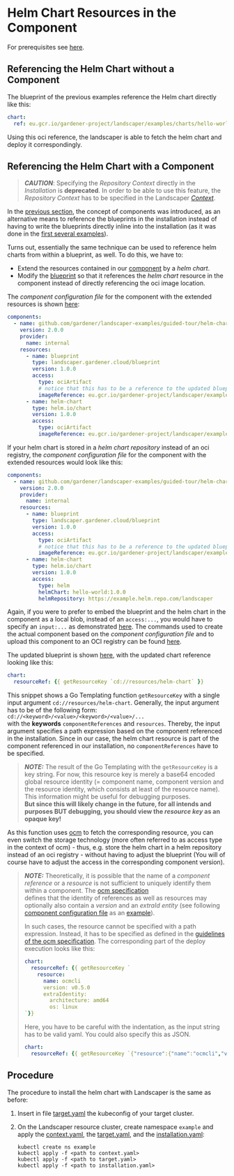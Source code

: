 # Helm Chart Resources in the Component

For prerequisites see [here](../../README.md#prerequisites-and-basic-definitions).

## Referencing the Helm Chart without a Component
The blueprint of the previous examples reference the Helm chart directly like this:

```yaml
chart:
  ref: eu.gcr.io/gardener-project/landscaper/examples/charts/hello-world:1.0.0
```

Using this oci reference, the landscaper is able to fetch the helm chart and deploy it correspondingly.

## Referencing the Helm Chart with a Component

>**_CAUTION_**: Specifying the *Repository Context* directly in the *Installation* is **deprecated**. In order to be able to
> use this feature, the *Repository Context* has to be specified in the Landscaper *[Context](../../../usage/Context.md)*. 

In the [previous section](../external-blueprint/README.md), the concept of components was introduced, as an alternative
means to reference the blueprints in the installation instead of having to write the blueprints directly inline into the
installation (as it was done in the [first several examples](../../hello-world/installation/installation.yaml)). 

Turns out, essentially the same technique can be used to reference helm charts from within a blueprint, as well. To do
this, we have to:
- Extend the resources contained in our [component](../external-blueprint/config-files/components.yaml) by a *helm 
chart*. 
- Modify the [blueprint](../external-blueprint/blueprint/blueprint.yaml) so that it references the *helm chart* resource in the component 
instead of directly referencing the oci image location.

The *component configuration file* for the component with the extended resources is shown [here](./config-files/components.yaml):

```yaml
components:
  - name: github.com/gardener/landscaper-examples/guided-tour/helm-chart-resource
    version: 2.0.0
    provider:
      name: internal
    resources:
      - name: blueprint
        type: landscaper.gardener.cloud/blueprint
        version: 1.0.0
        access:
          type: ociArtifact
          # notice that this has to be a reference to the updated blueprint
          imageReference: eu.gcr.io/gardener-project/landscaper/examples/blueprints/guided-tour/helm-chart-resource:1.0.0
      - name: helm-chart
        type: helm.io/chart
        version: 1.0.0
        access:
          type: ociArtifact
          imageReference: eu.gcr.io/gardener-project/landscaper/examples/charts/hello-world:1.0.0
```

If your helm chart is stored in a *helm chart repository* instead of an oci registry, the *component configuration file* 
for the component with the extended resources would look like this:

```yaml
components:
  - name: github.com/gardener/landscaper-examples/guided-tour/helm-chart-resource
    version: 2.0.0
    provider:
      name: internal
    resources:
      - name: blueprint
        type: landscaper.gardener.cloud/blueprint
        version: 1.0.0
        access:
          type: ociArtifact
          # notice that this has to be a reference to the updated blueprint
          imageReference: eu.gcr.io/gardener-project/landscaper/examples/blueprints/guided-tour/helm-chart-resource:1.0.0
      - name: helm-chart
        type: helm.io/chart
        version: 1.0.0
        access:
          type: helm
          helmChart: hello-world:1.0.0
          helmRepository: https://example.helm.repo.com/landscaper
```


Again, if you were to prefer to embed the blueprint and the helm chart in the component as a local blob, instead of an 
`access:...`, you would have to specify an `input:...` as demonstrated [here](./config-files/local-blob-components.yaml). 
The commands used to create the actual component based on the *component configuration file* and to upload this
component to an OCI registry can be found [here](./commands/component.sh).

The updated blueprint is shown [here](./blueprint/blueprint.yaml), with the updated chart reference looking like this:

```yaml
chart:
  resourceRef: {{ getResourceKey `cd://resources/helm-chart` }}
```

This snippet shows a Go Templating function `getResourceKey` with a single input argument `cd://resources/helm-chart`.
Generally, the input argument has to be of the following form:
`cd://<keyword>/<value>/<keyword>/<value>/...`  
with the **keywords** `componentReferences` and `resources`. Thereby, the input argument specifies a path expression
based on the component referenced in the installation. Since in our case, the helm chart resource is part of the
component referenced in our installation, no `componentReferences` have to be specified. 

> **_NOTE:_** The result of the Go Templating with the `getResourceKey` is a key string. For now, this resource key is 
> merely a base64 encoded global resource identity (= component name, component version and the resource identity, which 
> consists at least of the resource name). This information might be useful for debugging purposes.  
> **But since this will likely change in the future, for all intends and purposes BUT debugging, you should view the
> *resource key* as an opaque key!**

As this function uses [ocm](https://ocm.software/) to fetch the corresponding resource, you can even switch the
storage technology (more often referred to as access type in the context of ocm) - thus, e.g. store the helm chart in a
helm repository instead of an oci registry - without having to adjust the blueprint (You will of course have to adjust
the access in the corresponding component version).

>**_NOTE:_** 
> Theoretically, it is possible that the name of a *component reference* or a *resource* is not sufficient to uniquely
> identify them within a component. The [ocm specification](https://github.com/open-component-model/ocm-spec/blob/main/doc/01-model/03-elements-sub.md#identifiers)  
> defines that the identity of references as well as resources may optionally also contain a *version* and an 
> *extraId entity* (see following [component configuration file](https://ocm.software/docs/guides/getting-started-with-ocm/#all-in-one) 
> as an [example](./assets/components.yaml)).
> 
> In such cases, the resource cannot be specified with a path expression. Instead, it has to be specified as defined in 
> the [guidelines of the ocm specification](https://github.com/open-component-model/ocm-spec/blob/main/doc/05-guidelines/03-references.md).
> The corresponding part of the deploy execution looks like this:
> 
> ```yaml
> chart:
>   resourceRef: {{ getResourceKey `
>     resource:
>       name: ocmcli
>       version: v0.5.0
>       extraIdentity:
>         architecture: amd64
>         os: linux
> `}}
> ```
> 
> Here, you have to be careful with the indentation, as the input string has to be valid yaml. You could also specify
> this as JSON.
> 
>```yaml
> chart:
>   resourceRef: {{ getResourceKey `{"resource":{"name":"ocmcli","version":"v0.5.0","extraIdentity":{"architecture":"amd64","os":"linux"}}}` }}
>```

## Procedure

The procedure to install the helm chart with Landscaper is the same as before:

1. Insert in file [target.yaml](installation/target.yaml) the kubeconfig of your target cluster.

2. On the Landscaper resource cluster, create namespace `example` and apply
   the [context.yaml](./installation/context.yaml),
   the [target.yaml](installation/target.yaml), and the [installation.yaml](installation/installation.yaml):

   ```shell
   kubectl create ns example
   kubectl apply -f <path to context.yaml>
   kubectl apply -f <path to target.yaml>
   kubectl apply -f <path to installation.yaml>
   ```

